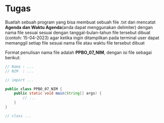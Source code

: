 # Tugas
Buatlah sebuah program yang bisa membuat sebuah file .txt dan mencatat **Agenda dan Waktu Agenda**(anda dapat menggunakan delimiter) dengan nama file sesuai sesuai dengan tanggal-bulan-tahun file tersebut dibuat (contoh: 15-04-2023) agar ketika ingin ditampilkan pada terminal user dapat memanggil setiap file sesuai nama file atau waktu file tersebut dibuat

Format penulisan nama file adalah **PPBO_07_NIM**, dengan isi file sebagai berikut:
```java
// Nama : ...
// NIM  : ...

// import ...

public class PPBO_07_NIM {
    public static void main(String[] args) {
        // ...
    }
}

// class ...
